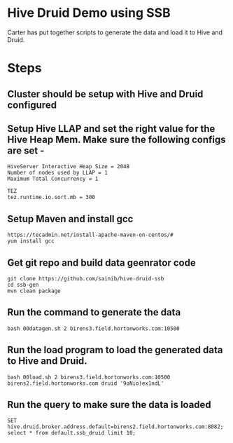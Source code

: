 # Hive Druid Demo using SSB

Carter has put together scripts to generate the data and load it to Hive and Druid. 

# Steps 

## Cluster should be setup with Hive and Druid configured 

## Setup Hive LLAP and set the right value for the Hive Heap Mem. Make sure the following configs are set - 
```
HiveServer Interactive Heap Size = 2048 
Number of nodes used by LLAP = 1 
Maximum Total Concurrency = 1

TEZ
tez.runtime.io.sort.mb = 300 
```

## Setup Maven and install gcc
```
https://tecadmin.net/install-apache-maven-on-centos/#
yum install gcc
```

## Get git repo and build data geenrator code 
```
git clone https://github.com/sainib/hive-druid-ssb
cd ssb-gen
mvn clean package
```

## Run the command to generate the data 
```
bash 00datagen.sh 2 birens3.field.hortonworks.com:10500
```

## Run the load program to load the generated data to Hive and Druid. 
```
bash 00load.sh 2 birens3.field.hortonworks.com:10500 birens2.field.hortonworks.com druid '9oNio)ex1ndL'
```

## Run the query to make sure the data is loaded 
```
SET hive.druid.broker.address.default=birens2.field.hortonworks.com:8082;
select * from default.ssb_druid limit 10;
```
